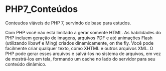 # PHP7_Conteúdos
 Conteudos viáveis de PHP 7, servindo de base para estudos.
 
 Com PHP você não está limitado a gerar somente HTML. As habilidades do PHP incluem geração de imagens, arquivos PDF e até animações Flash (utilizando libswf e Ming) criados dinamicamente, on the fly. Você pode facilmente criar qualquer texto, como XHTML e outros arquivos XML. O PHP pode gerar esses arquivos e salvá-los no sistema de arquivos, em vez de mostrá-los em tela, formando um cache no lado do servidor para seu conteúdo dinâmico.
